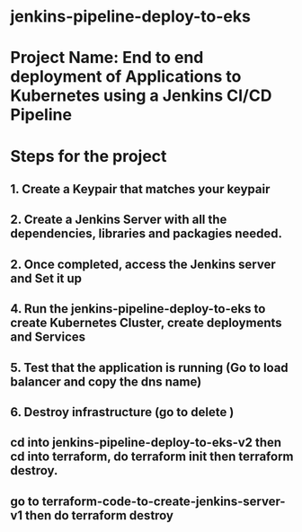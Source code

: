 # jenkins-pipeline-deploy-to-eks
# Project Name: End to end deployment of Applications to Kubernetes using a Jenkins CI/CD Pipeline
# Steps for the project

## 1. Create a Keypair that matches your keypair
## 2. Create a Jenkins Server with all the dependencies, libraries and packagies needed.
## 2. Once completed, access the Jenkins server and Set it up
## 4. Run the jenkins-pipeline-deploy-to-eks to create Kubernetes Cluster, create deployments and Services
## 5. Test that the application is running (Go to load balancer and copy the dns name)
## 6. Destroy infrastructure (go to delete )
## cd into jenkins-pipeline-deploy-to-eks-v2 then cd into terraform, do terraform init then terraform destroy.
## go to terraform-code-to-create-jenkins-server-v1 then do terraform destroy


